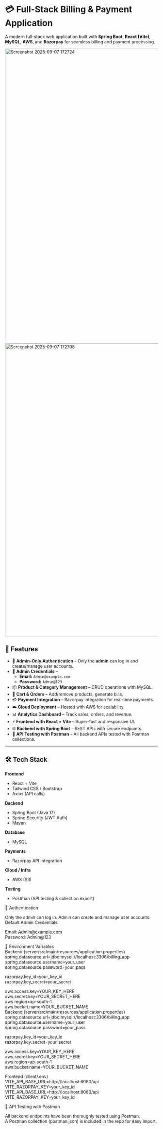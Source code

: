 # 💳 Full-Stack Billing & Payment Application

A modern full-stack web application built with **Spring Boot**, **React (Vite)**, **MySQL**, **AWS**, and **Razorpay** for seamless billing and payment processing.

<img width="1918" height="969" alt="Screenshot 2025-09-07 172724" src="https://github.com/user-attachments/assets/c57e5769-1a4f-4947-b36e-3453ddb9a671" />
<img width="1916" height="962" alt="Screenshot 2025-09-07 172708" src="https://github.com/user-attachments/assets/f7f35eec-06dc-4fcb-8482-4a205bc1bdd8" />


## 🚀 Features
- 🔐 **Admin-Only Authentication** – Only the **admin** can log in and create/manage user accounts.
- 👤 **Admin Credentials** –  
  - **Email:** `Admin@example.com`  
  - **Password:** `Admin@123`
- 📦 **Product & Category Management** – CRUD operations with MySQL.
- 🛒 **Cart & Orders** – Add/remove products, generate bills.
- 💳 **Payment Integration** – Razorpay integration for real-time payments.
- ☁️ **Cloud Deployment** – Hosted with AWS for scalability.
- 📊 **Analytics Dashboard** – Track sales, orders, and revenue.
- ⚡ **Frontend with React + Vite** – Super-fast and responsive UI.
- 🌐 **Backend with Spring Boot** – REST APIs with secure endpoints.
- 🧪 **API Testing with Postman** – All backend APIs tested with Postman collections.

---

## 🛠 Tech Stack
**Frontend**
- React + Vite
- Tailwind CSS / Bootstrap
- Axios (API calls)

**Backend**
- Spring Boot (Java 17)
- Spring Security (JWT Auth)
- Maven

**Database**
- MySQL 

**Payments**
- Razorpay API Integration

**Cloud / Infra**
- AWS (S3)

**Testing**
- Postman (API testing & collection export)

🔑 Authentication <br>

Only the admin can log in.
Admin can create and manage user accounts. <br>
Default Admin Credentials:<br>

Email: Admin@example.com<br>
Password: Admin@123<br>

🔑 Environment Variables  <br>
Backend (server/src/main/resources/application.properties) <br>
spring.datasource.url=jdbc:mysql://localhost:3306/billing_app <br>
spring.datasource.username=your_user <br>
spring.datasource.password=your_pass <br>

razorpay.key_id=your_key_id <br>
razorpay.key_secret=your_secret <br>

aws.access.key=YOUR_KEY_HERE <br>
aws.secret.key=YOUR_SECRET_HERE <br>
aws.region=ap-south-1 <br>
aws.bucket.name=YOUR_BUCKET_NAME <br>
Backend (server/src/main/resources/application.properties) <br>
spring.datasource.url=jdbc:mysql://localhost:3306/billing_app <br>
spring.datasource.username=your_user <br>
spring.datasource.password=your_pass <br>

razorpay.key_id=your_key_id <br>
razorpay.key_secret=your_secret

aws.access.key=YOUR_KEY_HERE <br>
aws.secret.key=YOUR_SECRET_HERE <br>
aws.region=ap-south-1 <br>
aws.bucket.name=YOUR_BUCKET_NAME <br>

Frontend (client/.env) <br>
VITE_API_BASE_URL=http://localhost:8080/api <br>
VITE_RAZORPAY_KEY=your_key_id <br>
VITE_API_BASE_URL=http://localhost:8080/api <br>
VITE_RAZORPAY_KEY=your_key_id <br>

🧪 API Testing with Postman <br>

All backend endpoints have been thoroughly tested using Postman. <br>
A Postman collection (postman.json) is included in the repo for easy import.
